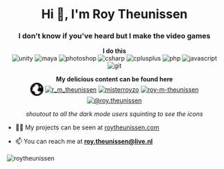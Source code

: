 <h1 align="center">Hi 👋, I'm Roy Theunissen</h1>
<h3 align="center">I don't know if you've heard but I make the video games</h3>

<p align="center">
<b>I do this</b><br />
<!-- Got the icons from here by the way: https://simpleicons.org -->
  <img src="https://simpleicons.org/icons/unity.svg" alt="unity" width="40" height="40"/> 
  <img src="https://simpleicons.org/icons/autodesk.svg" alt="maya" width="40" height="40"/> 
  <img src="https://simpleicons.org/icons/adobephotoshop.svg" alt="photoshop" width="40" height="40"/> 
  <img src="https://simpleicons.org/icons/csharp.svg" alt="csharp" width="40" height="40"/> 
  <img src="https://simpleicons.org/icons/cplusplus.svg" alt="cplusplus" width="40" height="40"/> 
  <img src="https://simpleicons.org/icons/php.svg" alt="php" width="40" height="40"/> 
  <img src="https://simpleicons.org/icons/javascript.svg" alt="javascript" width="40" height="40"/> 
  <img src="https://simpleicons.org/icons/git.svg" alt="git" width="40" height="40"/> 
</p>

<p align="center">
<b>My delicious content can be found here</b><br />
<a href="https://roytheunissen.com" target="blank"><img align="center" src="https://raw.githubusercontent.com/iconic/open-iconic/master/svg/globe.svg" alt="roytheunissen.com" height="30" width="30" /></a> 
<a href="https://www.youtube.com/c/r_m_theunissen" target="blank"><img align="center" src="https://cdn.jsdelivr.net/npm/simple-icons@3.0.1/icons/youtube.svg" alt="r_m_theunissen" height="30" width="30" /></a> 
<a href="https://twitter.com/roy_theunissen" target="blank"><img align="center" src="https://cdn.jsdelivr.net/npm/simple-icons@3.0.1/icons/twitter.svg" alt="misterroyzo" height="30" width="30" /></a> 
<a href="https://www.linkedin.com/in/roy-m-theunissen/" target="blank"><img align="center" src="https://cdn.jsdelivr.net/npm/simple-icons@3.0.1/icons/linkedin.svg" alt="roy-m-theunissen" height="30" width="30" /></a> 
<a href="https://medium.com/@roy.theunissen" target="blank"><img align="center" src="https://cdn.jsdelivr.net/npm/simple-icons@3.0.1/icons/medium.svg" alt="@roy.theunissen" height="30" width="30" /></a> 
</p>

<p align="center"><i>shoutout to all the dark mode users squinting to see the icons</i></p>

- 👨‍💻 My projects can be seen at [roytheunissen.com](roytheunissen.com)

- 📫 You can reach me at **roy.theunissen@live.nl**


<p>&nbsp;<img align="center" src="https://github-readme-stats.vercel.app/api?username=roytheunissen&show_icons=true" alt="roytheunissen" /></p>

<!--
**RoyTheunissen/RoyTheunissen** is a ✨ _special_ ✨ repository because its `README.md` (this file) appears on your GitHub profile.

Here are some ideas to get you started:

- 🔭 I’m currently working on ...
- 🌱 I’m currently learning ...
- 👯 I’m looking to collaborate on ...
- 🤔 I’m looking for help with ...
- 💬 Ask me about ...
- 📫 How to reach me: ...
- 😄 Pronouns: ...
- ⚡ Fun fact: ...
-->
